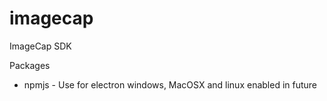 # imagecap
ImageCap SDK


Packages
- npmjs  - Use for electron windows, MacOSX and linux enabled in future 
